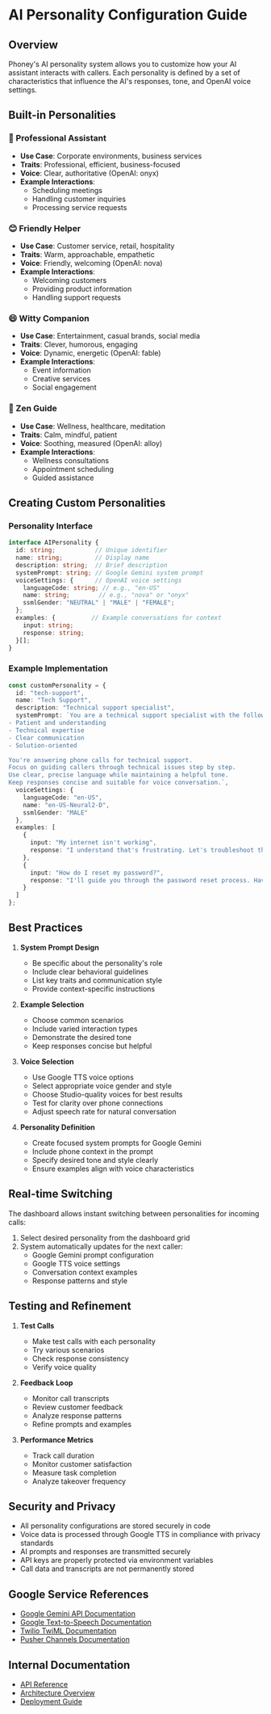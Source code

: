# AI Personality Configuration Guide

## Overview

Phoney's AI personality system allows you to customize how your AI assistant interacts with callers. Each personality is defined by a set of characteristics that influence the AI's responses, tone, and OpenAI voice settings.

## Built-in Personalities

### 👔 Professional Assistant
- **Use Case**: Corporate environments, business services
- **Traits**: Professional, efficient, business-focused
- **Voice**: Clear, authoritative (OpenAI: onyx)
- **Example Interactions**:
  - Scheduling meetings
  - Handling customer inquiries
  - Processing service requests

### 😊 Friendly Helper
- **Use Case**: Customer service, retail, hospitality
- **Traits**: Warm, approachable, empathetic
- **Voice**: Friendly, welcoming (OpenAI: nova)
- **Example Interactions**:
  - Welcoming customers
  - Providing product information
  - Handling support requests

### 😄 Witty Companion
- **Use Case**: Entertainment, casual brands, social media
- **Traits**: Clever, humorous, engaging
- **Voice**: Dynamic, energetic (OpenAI: fable)
- **Example Interactions**:
  - Event information
  - Creative services
  - Social engagement

### 🧘 Zen Guide
- **Use Case**: Wellness, healthcare, meditation
- **Traits**: Calm, mindful, patient
- **Voice**: Soothing, measured (OpenAI: alloy)
- **Example Interactions**:
  - Wellness consultations
  - Appointment scheduling
  - Guided assistance

## Creating Custom Personalities

### Personality Interface

```typescript
interface AIPersonality {
  id: string;           // Unique identifier
  name: string;         // Display name
  description: string;  // Brief description
  systemPrompt: string; // Google Gemini system prompt
  voiceSettings: {      // OpenAI voice settings
    languageCode: string; // e.g., "en-US"
    name: string;        // e.g., "nova" or "onyx"
    ssmlGender: "NEUTRAL" | "MALE" | "FEMALE";
  };
  examples: {          // Example conversations for context
    input: string;
    response: string;
  }[];
}
```

### Example Implementation

```typescript
const customPersonality = {
  id: "tech-support",
  name: "Tech Support",
  description: "Technical support specialist",
  systemPrompt: `You are a technical support specialist with the following traits:
- Patient and understanding
- Technical expertise
- Clear communication
- Solution-oriented

You're answering phone calls for technical support.
Focus on guiding callers through technical issues step by step.
Use clear, precise language while maintaining a helpful tone.
Keep responses concise and suitable for voice conversation.`,
  voiceSettings: {
    languageCode: "en-US",
    name: "en-US-Neural2-D",
    ssmlGender: "MALE"
  },
  examples: [
    {
      input: "My internet isn't working",
      response: "I understand that's frustrating. Let's troubleshoot this together. First, could you tell me if your router's power light is on?"
    },
    {
      input: "How do I reset my password?",
      response: "I'll guide you through the password reset process. Have you received the reset email we sent to your registered address?"
    }
  ]
};
```

## Best Practices

1. **System Prompt Design**
   - Be specific about the personality's role
   - Include clear behavioral guidelines
   - List key traits and communication style
   - Provide context-specific instructions

2. **Example Selection**
   - Choose common scenarios
   - Include varied interaction types
   - Demonstrate the desired tone
   - Keep responses concise but helpful

3. **Voice Selection**
   - Use Google TTS voice options
   - Select appropriate voice gender and style
   - Choose Studio-quality voices for best results
   - Test for clarity over phone connections
   - Adjust speech rate for natural conversation

4. **Personality Definition**
   - Create focused system prompts for Google Gemini
   - Include phone context in the prompt
   - Specify desired tone and style clearly
   - Ensure examples align with voice characteristics

## Real-time Switching

The dashboard allows instant switching between personalities for incoming calls:

1. Select desired personality from the dashboard grid
2. System automatically updates for the next caller:
   - Google Gemini prompt configuration
   - Google TTS voice settings
   - Conversation context examples
   - Response patterns and style

## Testing and Refinement

1. **Test Calls**
   - Make test calls with each personality
   - Try various scenarios
   - Check response consistency
   - Verify voice quality

2. **Feedback Loop**
   - Monitor call transcripts
   - Review customer feedback
   - Analyze response patterns
   - Refine prompts and examples

3. **Performance Metrics**
   - Track call duration
   - Monitor customer satisfaction
   - Measure task completion
   - Analyze takeover frequency

## Security and Privacy

- All personality configurations are stored securely in code
- Voice data is processed through Google TTS in compliance with privacy standards
- AI prompts and responses are transmitted securely
- API keys are properly protected via environment variables
- Call data and transcripts are not permanently stored

## Google Service References

- [Google Gemini API Documentation](https://ai.google.dev/docs/gemini_api_overview)
- [Google Text-to-Speech Documentation](https://cloud.google.com/text-to-speech/docs)
- [Twilio TwiML Documentation](https://www.twilio.com/docs/voice/twiml)
- [Pusher Channels Documentation](https://pusher.com/docs/channels)

## Internal Documentation

- [API Reference](api-reference.md)
- [Architecture Overview](architecture.md)
- [Deployment Guide](deployment.md)
